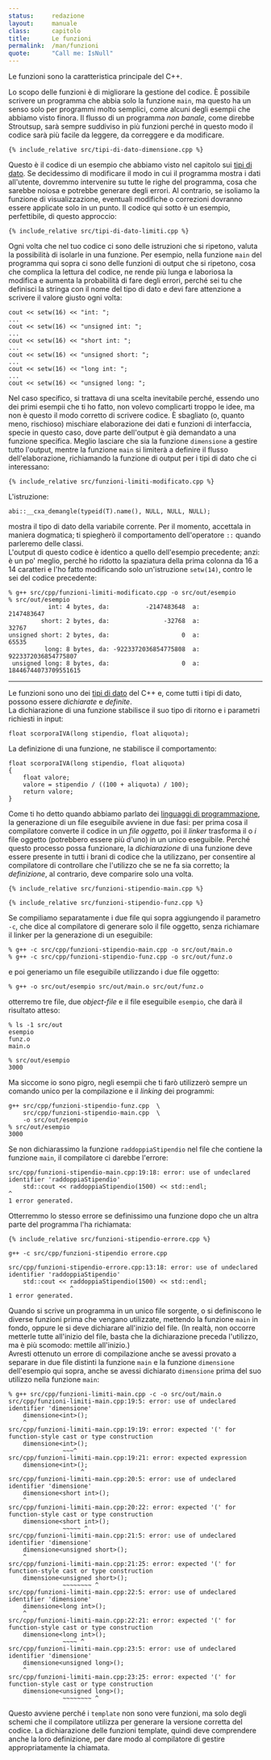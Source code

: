 ```yaml
---
status:     redazione
layout:     manuale
class:      capitolo
title:      Le funzioni
permalink:  /man/funzioni
quote:      "Call me: IsNull"
---
```


Le funzioni sono la caratteristica principale del C++.

Lo scopo delle funzioni è di migliorare la gestione del codice.
È possibile scrivere un programma che abbia solo la funzione `main`, ma questo ha un senso solo per programmi molto semplici, come alcuni degli esempii che abbiamo visto finora.
Il flusso di un programma *non banale*, come direbbe Stroutsup, sarà sempre suddiviso in più funzioni perché in questo modo il codice sarà più facile da leggere, da correggere e da modificare.  


```
{% include_relative src/tipi-di-dato-dimensione.cpp %}
```

Questo è il codice di un esempio che abbiamo visto nel capitolo sui <a href="/man/tipi-di-dato">tipi di dato</a>.
Se decidessimo di modificare il modo in cui il programma mostra i dati all'utente, dovremmo intervenire su tutte le righe del programma, cosa che sarebbe noiosa e potrebbe generare degli errori.
Al contrario, se isoliamo la funzione di visualizzazione, eventuali modifiche o correzioni dovranno essere applicate solo in un punto.
Il codice qui sotto è un esempio, perfettibile, di questo approccio:

```
{% include_relative src/tipi-di-dato-limiti.cpp %}
```
Ogni volta che nel tuo codice ci sono delle istruzioni che si ripetono, valuta la possibilità di isolarle in una funzione.
Per esempio, nella funzione `main` del programma qui sopra ci sono delle funzioni di output che si ripetono, cosa che complica la lettura del codice, ne rende più lunga e laboriosa la modifica e aumenta la probabilità di fare degli errori, perché sei tu che definisci la stringa con il nome del tipo di dato e devi fare attenzione a scrivere il valore giusto ogni volta:

```
cout << setw(16) << "int: "; 
...
cout << setw(16) << "unsigned int: "; 
...
cout << setw(16) << "short int: "; 
...
cout << setw(16) << "unsigned short: "; 
...
cout << setw(16) << "long int: "; 
...
cout << setw(16) << "unsigned long: "; 
```

Nel caso specifico, si trattava di una scelta inevitabile perché, essendo uno dei primi esempii che ti ho fatto, non volevo complicarti troppo le idee, ma non è questo il modo corretto di scrivere codice.
È sbagliato (o, quanto meno, rischioso) mischiare elaborazione dei dati e funzioni di interfaccia, specie in questo caso, dove parte dell'output è già demandato a una funzione specifica.
Meglio lasciare che sia la funzione `dimensione` a gestire tutto l'output, mentre la funzione `main` si limiterà a definire il flusso dell'elaborazione, richiamando la funzione di output per i tipi di dato che ci interessano:

```
{% include_relative src/funzioni-limiti-modificato.cpp %}
```

L'istruzione: 

``` 
abi::__cxa_demangle(typeid(T).name(), NULL, NULL, NULL);
```

mostra il tipo di dato della variabile corrente.
Per il momento, accettala in maniera dogmatica; ti spiegherò il comportamento dell'operatore `::` quando parleremo delle classi.  
L'output di questo codice è identico a quello dell'esempio precedente; anzi: è un po' meglio, perché ho ridotto la spaziatura della prima colonna da 16 a 14 caratteri e l'ho fatto modificando solo un'istruzione `setw(14)`, contro le sei del codice precedente:

```
% g++ src/cpp/funzioni-limiti-modificato.cpp -o src/out/esempio
% src/out/esempio                                              
           int: 4 bytes, da:          -2147483648  a:           2147483647
         short: 2 bytes, da:               -32768  a:                32767
unsigned short: 2 bytes, da:                    0  a:                65535
          long: 8 bytes, da: -9223372036854775808  a:  9223372036854775807
 unsigned long: 8 bytes, da:                    0  a: 18446744073709551615
```

---

Le funzioni sono uno dei <a href="/man/tipi-di-dato#funzioni">tipi di dato</a> del C++ e, come tutti i tipi di dato, possono essere *dichiarate* e *definite*.  
La <a id="dichiarazione">dichiarazione</a> di una funzione stabilisce il suo tipo di ritorno e i parametri richiesti in input:

```
float scorporaIVA(long stipendio, float aliquota);
```

La <a id="definizione">definizione</a> di una funzione, ne stabilisce il comportamento:

```
float scorporaIVA(long stipendio, float aliquota)
{
    float valore;
    valore = stipendio / ((100 + aliquota) / 100);
    return valore;
}
```

Come ti ho detto quando abbiamo parlato dei <a href="/man/linguaggi-di-programmazione">linguaggi di programmazione</a>, la generazione di un file eseguibile avviene in due fasi: per prima cosa il compilatore converte il codice in un *file oggetto*, poi il *linker* trasforma il o <i>i</i> file oggetto (potrebbero essere più d'uno) in un unico eseguibile. 
Perché questo processo possa funzionare, la *dichiarazione* di una funzione deve essere presente in tutti i brani di codice che la utilizzano, per consentire al compilatore di controllare che l'utilizzo che se ne fa sia corretto; la *definizione*, al contrario, deve comparire solo una volta.  

```
{% include_relative src/funzioni-stipendio-main.cpp %}
```

```
{% include_relative src/funzioni-stipendio-funz.cpp %}
```
Se compiliamo separatamente i due file qui sopra aggiungendo il parametro `-c`, che dice al compilatore di generare solo il file oggetto, senza richiamare il linker per la generazione di un eseguibile:

```
% g++ -c src/cpp/funzioni-stipendio-main.cpp -o src/out/main.o
% g++ -c src/cpp/funzioni-stipendio-funz.cpp -o src/out/funz.o
```
e poi generiamo un file eseguibile utilizzando i due file oggetto:

```
% g++ -o src/out/esempio src/out/main.o src/out/funz.o        
```
otterremo tre file, due *object-file* e il file eseguibile `esempio`, che darà il risultato atteso:

```
% ls -1 src/out                                               
esempio
funz.o
main.o

% src/out/esempio                                             
3000
```

Ma siccome io sono pigro, negli esempii che ti farò utilizzerò sempre un comando unico per la compilazione e il *linking* dei programmi:

```
g++ src/cpp/funzioni-stipendio-funz.cpp  \                                                       
    src/cpp/funzioni-stipendio-main.cpp  \
    -o src/out/esempio
% src/out/esempio                                                                                 
3000
```

Se non dichiarassimo la funzione `raddoppiaStipendio` nel file che contiene la funzione `main`, il compilatore ci darebbe l'errore:

```
src/cpp/funzioni-stipendio-main.cpp:19:18: error: use of undeclared identifier 'raddoppiaStipendio'
    std::cout << raddoppiaStipendio(1500) << std::endl;                     ^
1 error generated.
```

Otterremmo lo stesso errore se definissimo una funzione dopo che un altra parte del programma l'ha richiamata:

```
{% include_relative src/funzioni-stipendio-errore.cpp %}
```

```
g++ -c src/cpp/funzioni-stipendio errore.cpp                                                    

src/cpp/funzioni-stipendio-errore.cpp:13:18: error: use of undeclared identifier 'raddoppiaStipendio'
    std::cout << raddoppiaStipendio(1500) << std::endl;    
                 ^
1 error generated.

```

Quando si scrive un programma in un unico file sorgente, o si definiscono le diverse funzioni prima che vengano utilizzate, mettendo la funzione `main` in fondo, oppure le si deve dichiarare all'inizio del file. 
(In realtà, non occorre metterle tutte all'inizio del file, basta che la dichiarazione preceda l'utilizzo, ma è più scomodo: mettile all'inizio.)  
Avresti ottenuto un errore di compilazione anche se avessi provato a separare in due file distinti la funzione `main` e la funzione `dimensione` dell'esempio qui sopra, anche se avessi dichiarato `dimensione` prima del suo utilizzo nella funzione `main`:

```
% g++ src/cpp/funzioni-limiti-main.cpp -c -o src/out/main.o         
src/cpp/funzioni-limiti-main.cpp:19:5: error: use of undeclared identifier 'dimensione'
    dimensione<int>();
    ^
src/cpp/funzioni-limiti-main.cpp:19:19: error: expected '(' for function-style cast or type construction
    dimensione<int>();
               ~~~^
src/cpp/funzioni-limiti-main.cpp:19:21: error: expected expression
    dimensione<int>();
                    ^
src/cpp/funzioni-limiti-main.cpp:20:5: error: use of undeclared identifier 'dimensione'
    dimensione<short int>();
    ^
src/cpp/funzioni-limiti-main.cpp:20:22: error: expected '(' for function-style cast or type construction
    dimensione<short int>();
               ~~~~~ ^
src/cpp/funzioni-limiti-main.cpp:21:5: error: use of undeclared identifier 'dimensione'
    dimensione<unsigned short>();
    ^
src/cpp/funzioni-limiti-main.cpp:21:25: error: expected '(' for function-style cast or type construction
    dimensione<unsigned short>();
               ~~~~~~~~ ^
src/cpp/funzioni-limiti-main.cpp:22:5: error: use of undeclared identifier 'dimensione'
    dimensione<long int>();
    ^
src/cpp/funzioni-limiti-main.cpp:22:21: error: expected '(' for function-style cast or type construction
    dimensione<long int>();
               ~~~~ ^
src/cpp/funzioni-limiti-main.cpp:23:5: error: use of undeclared identifier 'dimensione'
    dimensione<unsigned long>();
    ^
src/cpp/funzioni-limiti-main.cpp:23:25: error: expected '(' for function-style cast or type construction
    dimensione<unsigned long>();
               ~~~~~~~~ ^
```

Questo avviene perché i `template` non sono vere funzioni, ma solo degli schemi che il compilatore utilizza per generare la versione corretta del codice.
La dichiarazione delle funzioni template, quindi deve comprendere anche la loro definizione, per dare modo al compilatore di gestire appropriatamente la chiamata<a class="nota" href="/man/note#template"></a>.


<!-- ------------------------------

Spiegare COME fare a capire quale sia il proprio ruolo nell'Universo.
Non posso metterlo nel capitolo sulla memoria che è già stracolmo.

C’è una frase bellissima in un libro sulla vita dello spadaccino Myamoto Musashi: 

>Non bisogna interferire nel funzionamento dell’Universo,  
 ma prima è necessario capire quale sia,
    il funzionamento dell’Universo

Utilizzare la definizione delle funzioni senza dichiarazione come esempio per i dogmi.
?? Questo concetto verrà riutilizzato nel capitolo sulle funzioni ricorsive a proposito dei Post-It.

“Non esiste distinzione fra un essere, la sua funzione e il tempo della sua apparizione.
Gli esseri appaiono dalla non-esistenza, esistono per un istante e poi cessano di esistere.
La loro esistenza, attività e azione sono un'unica cosa.
Passato e futuro sono meri nomi.”
Samyutta Nikaya, citato da Ananda, Tempo ed Eternità, pag. 45






<a id="inline" 
   onclick="history.back()" 
   title="fare click per tornare alla pagina precedente">funzioni inline</a>


Funzioni ricorsive
------------------

Nella Lettera agli artisti, Giovanni Paolo II utilizza i termini
\'buono\' e \'bello\', ma li definisce in maniera ricorsiva, l\'uno in
funzione dell\'altro. Stesso discorso per il concetto di \'Arte\'

Bizzarro, perché la stessa cosa avviene, in condizioni diametralmente
opposte, in "Un'etica senza Dio" di Lecaldano, dove ci si appella a
concetti di 'buono' e 'giusto' senza definirli.

Differenza con i manuali SW (in cui i termini utilizzati sono tutti
definiti) e le le classi C++

Nota 7 (S.Gregorio++)


-->
